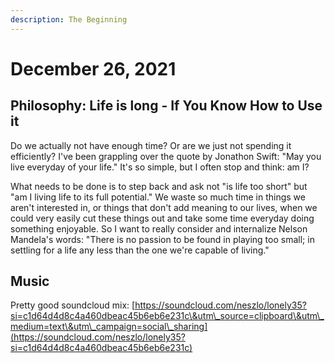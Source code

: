 ```yaml
---
description: The Beginning
---
```


# December 26, 2021

## Philosophy: Life is long - If You Know How to Use it

Do we actually not have enough time? Or are we just not spending it efficiently? I've been grappling over the quote by Jonathon Swift: "May you live everyday of your life." It's so simple, but I often stop and think: am I?&#x20;

What needs to be done is to step back and ask not "is life too short" but "am I living life to its full potential." We waste so much time in things we aren't interested in, or things that don't add meaning to our lives, when we could very easily cut these things out and take some time everyday doing something enjoyable. So I want to really consider and internalize Nelson Mandela's words: "There is no passion to be found in playing too small; in settling for a life any less than the one we're capable of living."

## Music

Pretty good soundcloud mix: [https://soundcloud.com/neszlo/lonely35?si=c1d64d4d8c4a460dbeac45b6eb6e231c\&utm\_source=clipboard\&utm\_medium=text\&utm\_campaign=social\_sharing](https://soundcloud.com/neszlo/lonely35?si=c1d64d4d8c4a460dbeac45b6eb6e231c)
